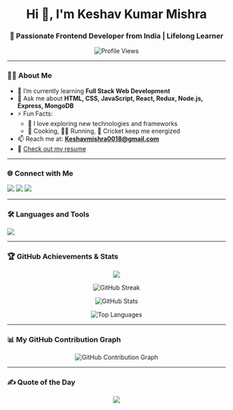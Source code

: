 <h1 align="center">Hi 👋, I'm Keshav Kumar Mishra</h1>
<h3 align="center">🚀 Passionate Frontend Developer from India | Lifelong Learner</h3>

<p align="center">
  <img src="https://komarev.com/ghpvc/?username=keshavmishramplify&label=Profile%20Views&color=0e75b6&style=flat" alt="Profile Views" />
</p>

---

### 👨‍💻 About Me

- 🌱 I’m currently learning **Full Stack Web Development**
- 💬 Ask me about **HTML, CSS, JavaScript, React, Redux, Node.js, Express, MongoDB**
- ⚡ Fun Facts:  
  - 🎯 I love exploring new technologies and frameworks  
  - 🍳 Cooking, 🏃‍♂️ Running, 🏏 Cricket keep me energized  
- 📫 Reach me at: **Keshavmishra0018@gmail.com**
- 📄 [Check out my resume](https://drive.google.com/file/d/1R9tEGy-iH8VPgtk979iE0aKNM-cMOogq/view?usp=sharing)

---

### 🌐 Connect with Me
<p align="left">
  <a href="mailto:Keshavmishra0018@gmail.com"><img src="https://img.shields.io/badge/Email-D14836?style=for-the-badge&logo=gmail&logoColor=white"/></a>
  <a href="https://www.linkedin.com/in/keshav-mishra-512316197/" target="_blank"><img src="https://img.shields.io/badge/LinkedIn-blue?style=for-the-badge&logo=linkedin&logoColor=white"/></a>
  <a href="https://github.com/keshavmishramplify" target="_blank"><img src="https://img.shields.io/badge/GitHub-000?style=for-the-badge&logo=github&logoColor=white"/></a>
</p>

---

### 🛠️ Languages and Tools

<p align="left">
  <img src="https://skillicons.dev/icons?i=html,css,js,react,redux,nodejs,express,mongodb,mysql,cpp,git,postman,heroku,aws" />
</p>

---

### 🏆 GitHub Achievements & Stats

<p align="center">
  <img src="https://github-profile-trophy.vercel.app/?username=keshavmishramplify&theme=gruvbox&margin-w=10&no-bg=true" />
</p>

<p align="center">
  <img src="https://github-readme-streak-stats.herokuapp.com?user=keshavmishramplify&theme=tokyonight&hide_border=true" alt="GitHub Streak" />
</p>

<p align="center">
  <img src="https://github-readme-stats.vercel.app/api?username=keshavmishramplify&show_icons=true&theme=radical&hide_border=true" alt="GitHub Stats" />
</p>

<p align="center">
  <img src="https://github-readme-stats.vercel.app/api/top-langs/?username=keshavmishramplify&layout=compact&theme=vision-friendly-dark" alt="Top Languages" />
</p>

---

### 📊 My GitHub Contribution Graph

<p align="center">
  <img src="https://ghchart.rshah.org/keshavmishramplify" alt="GitHub Contribution Graph" />
</p>

---

### ✍️ Quote of the Day
<p align="center">
  <img src="https://quotes-github-readme.vercel.app/api?type=horizontal&theme=radical" />
</p>





